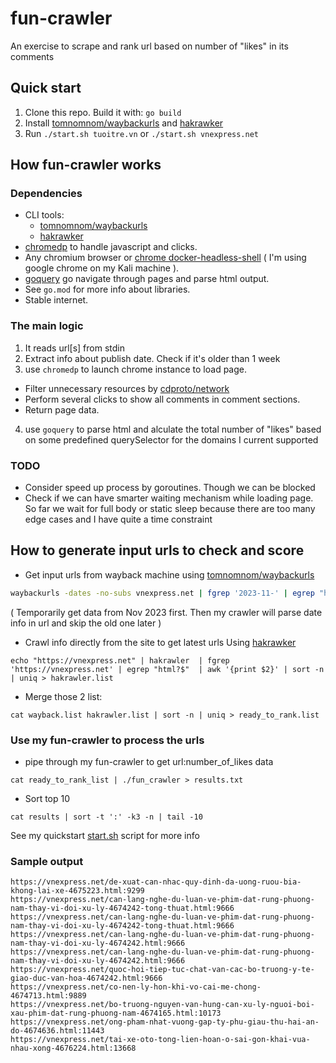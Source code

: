 # fun-crawler
An exercise to scrape and rank url based on number of "likes" in its comments

## Quick start

1. Clone this repo. Build it with: `go build`
2. Install [tomnomnom/waybackurls](https://github.com/tomnomnom/waybackurls) and [hakrawker](https://github.com/hakluke/hakrawler)
3. Run `./start.sh tuoitre.vn` or `./start.sh vnexpress.net`

## How fun-crawler works

### Dependencies
- CLI tools:
    - [tomnomnom/waybackurls](https://github.com/tomnomnom/waybackurls)
    - [hakrawker](https://github.com/hakluke/hakrawler)
- [chromedp](https://github.com/chromedp/chromedp) to handle javascript and clicks.
- Any chromium browser or [chrome docker-headless-shell](https://github.com/chromedp/docker-headless-shell) ( I'm using google chrome on my Kali machine ).
- [goquery](https://github.com/PuerkitoBio/goquery) go navigate through pages and parse html output.
- See `go.mod` for more info about libraries. 
- Stable internet.
### The main logic
1. It reads url[s] from stdin
2. Extract info about publish date. Check if it's older than 1 week
3. use `chromedp` to launch chrome instance to load page. 
  - Filter unnecessary resources by [cdproto/network](https://pkg.go.dev/github.com/chromedp/cdproto/network)
  - Perform several clicks to show all comments in comment sections. 
  - Return page data. 
4. use `goquery` to parse html and alculate the total number of "likes" based on some predefined querySelector for the domains I current supported

### TODO
- Consider speed up process by goroutines. Though we can be blocked 
- Check if we can have smarter waiting mechanism while loading page. So far we wait for full body or static sleep because there are too many edge cases and I have quite a time constraint

## How to generate input urls to check and score

- Get input urls from wayback machine using [tomnomnom/waybackurls](https://github.com/tomnomnom/waybackurls)

```bash
waybackurls -dates -no-subs vnexpress.net | fgrep '2023-11-' | egrep "html?$" | awk '{print $2}' | sort -n | uniq  > wayback.list
```
( Temporarily get data from Nov 2023 first. Then my crawler will parse date info in url and skip the old one later )

- Crawl info directly from the site to get latest urls
Using [hakrawker](https://github.com/hakluke/hakrawler)

```shell
echo "https://vnexpress.net" | hakrawler  | fgrep 'https://vnexpress.net' | egrep "html?$"  | awk '{print $2}' | sort -n | uniq > hakrawler.list
```

- Merge those 2 list:
```shell
cat wayback.list hakrawler.list | sort -n | uniq > ready_to_rank.list
```

### Use my fun-crawler to process the urls

- pipe through my fun-crawler to get url:number_of_likes data
```shell
cat ready_to_rank_list | ./fun_crawler > results.txt
```

- Sort top 10
```shell
cat results | sort -t ':' -k3 -n | tail -10
```
See my quickstart [start.sh](https://github.com/kembox/fun-crawler/blob/main/start.sh) script for more info

### Sample output

```
https://vnexpress.net/de-xuat-can-nhac-quy-dinh-da-uong-ruou-bia-khong-lai-xe-4675223.html:9299
https://vnexpress.net/can-lang-nghe-du-luan-ve-phim-dat-rung-phuong-nam-thay-vi-doi-xu-ly-4674242-tong-thuat.html:9666
https://vnexpress.net/can-lang-nghe-du-luan-ve-phim-dat-rung-phuong-nam-thay-vi-doi-xu-ly-4674242-tong-thuat.html:9666
https://vnexpress.net/can-lang-nghe-du-luan-ve-phim-dat-rung-phuong-nam-thay-vi-doi-xu-ly-4674242.html:9666
https://vnexpress.net/can-lang-nghe-du-luan-ve-phim-dat-rung-phuong-nam-thay-vi-doi-xu-ly-4674242.html:9666
https://vnexpress.net/quoc-hoi-tiep-tuc-chat-van-cac-bo-truong-y-te-giao-duc-van-hoa-4674242.html:9666
https://vnexpress.net/co-nen-ly-hon-khi-vo-cai-me-chong-4674713.html:9889
https://vnexpress.net/bo-truong-nguyen-van-hung-can-xu-ly-nguoi-boi-xau-phim-dat-rung-phuong-nam-4674165.html:10173
https://vnexpress.net/ong-pham-nhat-vuong-gap-ty-phu-giau-thu-hai-an-do-4674636.html:11443
https://vnexpress.net/tai-xe-oto-tong-lien-hoan-o-sai-gon-khai-vua-nhau-xong-4676224.html:13668
```